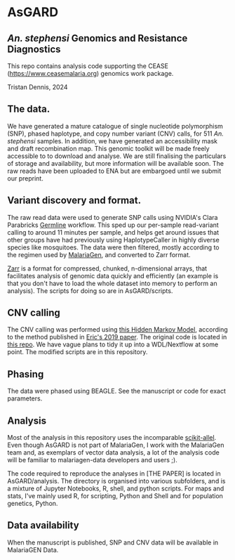 # AsGARD
## *An. stephensi* Genomics and Resistance Diagnostics

This repo contains analysis code supporting the CEASE (https://www.ceasemalaria.org) genomics work package.

Tristan Dennis, 2024

## The data.

We have generated a mature catalogue of single nucleotide polymorphism (SNP), phased haplotype, and copy number variant (CNV) calls, for 511 _An. stephensi_ samples. In addition, we have generated an accessibility mask and draft recombination map. This genomic toolkit will be made freely accessible to to download and analyse. We are still finalising the particulars of storage and availability, but more information will be available soon. The raw reads have been uploaded to ENA but are embargoed until we submit our preprint.

## Variant discovery and format.

The raw read data were used to generate SNP calls using NVIDIA's Clara Parabricks [Germline](https://docs.nvidia.com/clara/parabricks/3.7.0/documentation/tooldocs/man_germline.html) workflow. This sped up our per-sample read-variant calling to around 11 minutes per sample, and helps get around issues that other groups have had previously using HaplotypeCaller in highly diverse species like mosquitoes. The data were then filtered, mostly according to the regimen used by [MalariaGen](https://malariagen.github.io/vector-data/ag3/methods.html), and converted to Zarr format. 

[Zarr](https://zarr.readthedocs.io/en/stable/) is a format for compressed, chunked, n-dimensional arrays, that facilitates analysis of genomic data quickly and efficiently (an example is that you don't have to load the whole dataset into memory to perform an analysis). The scripts for doing so are in AsGARD/scripts. 

## CNV calling

The CNV calling was performed using [this Hidden Markov Model](https://pubmed.ncbi.nlm.nih.gov/27531718/), according to the method published in [Eric's 2019 paper](https://genome.cshlp.org/content/26/9/1288.long). The original code is located in [this repo](https://github.com/EricRLucas/CNV_pipeline). We have vague plans to tidy it up into a WDL/Nextflow at some point. The modified scripts are in this repository.

## Phasing

The data were phased using BEAGLE. See the manuscript or code for exact parameters.

## Analysis

Most of the analysis in this repository uses the incomparable [scikit-allel](https://scikit-allel.readthedocs.io/en/stable/). Even though AsGARD is not part of MalariaGen, I work with the MalariaGen team and, as exemplars of vector data analysis, a lot of the analysis code will be familiar to malariagen-data developers and users ;). 

The code required to reproduce the analyses in [THE PAPER] is located in AsGARD/analysis. The directory is organised into various subfolders, and is a mixture of Jupyter Notebooks, R, shell, and python scripts. For maps and stats, I've mainly used R, for scripting, Python and Shell and for population genetics, Python.

## Data availability

When the manuscript is published, SNP and CNV data will be available in MalariaGEN Data.



